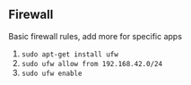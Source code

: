 ## Firewall

Basic firewall rules, add more for specific apps

1. `sudo apt-get install ufw`
2. `sudo ufw allow from 192.168.42.0/24`
3. `sudo ufw enable`
